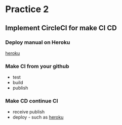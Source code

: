 # Practice 2

## Implement CircleCI for make CI CD

### Deploy manual on Heroku

[heroku](https://www.heroku.com)

### Make CI from your github

- test
- build
- publish

### Make CD continue CI

- receive publish
- deploy - such as [heroku](https://www.heroku.com)
